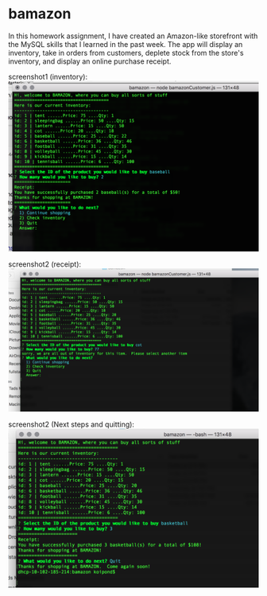# bamazon

In this homework assignment, I have created an Amazon-like storefront with the MySQL skills that I learned in the past week. The app will display an inventory, take in orders from customers, deplete stock from the store's inventory, and display an online purchase receipt.

screenshot1 (inventory):
![Image of Yaktocat](https://github.com/Tad3hats/bamazon/blob/master/bamazon_screenshot1.png)


screenshot2 (receipt):
![Image of ](https://github.com/Tad3hats/bamazon/blob/master/bamazon_screenshot2.png)


screenshot2 (Next steps and quitting):
![Image of ](https://github.com/Tad3hats/bamazon/blob/master/bamazon_screenshot3.png)
